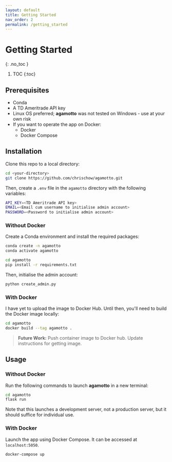 ```yaml
---
layout: default
title: Getting Started
nav_order: 2
permalink: /getting_started
---
```


# Getting Started
{: .no_toc }

1. TOC
{:toc}

## Prerequisites

- Conda
- A TD Ameritrade API key
- Linux OS preferred; **agamotto** was not tested on Windows - use at your own risk
- If you want to operate the app on Docker:
    - Docker
    - Docker Compose

## Installation
Clone this repo to a local directory:

```bash
cd <your-directory>
git clone https://github.com/chrischow/agamotto.git
```

Then, create a `.env` file in the `agamotto` directory with the following variables:

```bash
API_KEY=<TD Ameritrade API key>
EMAIL=<Email cum username to initialise admin account>
PASSWORD=<Password to initialise admin account>
```

### Without Docker
Create a Conda environment and install the required packages:

```bash
conda create -n agamotto
conda activate agamotto

cd agamotto
pip install -r requirements.txt
```

Then, initialise the admin account:

```bash
python create_admin.py
```

### With Docker
I have yet to upload the image to Docker Hub. Until then, you'll need to build the Docker image locally:

```bash
cd agamotto
docker build --tag agamotto .
```

> **Future Work:** Push container image to Docker hub. Update instructions for getting image.

## Usage

### Without Docker
Run the following commands to launch **agamotto** in a new terminal:

```bash
cd agamotto
flask run
```

Note that this launches a development server, not a production server, but it should suffice for individual use.

### With Docker
Launch the app using Docker Compose. It can be accessed at `localhost:5050`.

```bash
docker-compose up
```
